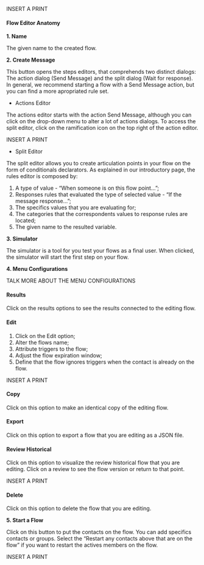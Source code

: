 INSERT A PRINT

#### Flow Editor Anatomy ####

**1. Name**

The given name to the created flow.

**2. Create Message**

This button opens the steps editors, that comprehends two distinct dialogs: The action dialog (Send Message) and the split dialog (Wait for response). In general, we recommend starting a flow with a Send Message action, but you can find a more apropriated rule set.

- Actions Editor

The actions editor starts with the action Send Message, although you can click on the drop-down menu to alter a lot of actions dialogs. To access the split editor, click on the ramification icon on the top right of the action editor.

INSERT A PRINT

- Split Editor

 The split editor allows you to create articulation points in your flow on the form of conditionals declarators. As explained in our introductory page, the rules editor is composed by:
 1. A type of value -  “When someone is on this flow point…”;
 2. Responses rules that evaluated the type of selected value - “If the message response…”;
 3. The specifics values that you are evaluating for;
 4. The categories that the correspondents values to response rules are located;
 5. The given name to the resulted variable.

**3. Simulator**

The simulator is a tool for you test your flows as a final user. When clicked, the simulator will start the first step on your flow.

**4. Menu Configurations**

TALK MORE ABOUT THE MENU CONFIGURATIONS

#### Results ####

Click on the results options to see the results connected to the editing flow.

#### Edit ####

 1. Click on the  Edit option;
 2. Alter the flows name;
 3. Attribute triggers to the flow;
 4. Adjust the flow expiration window;
 5. Define that the flow ignores triggers when the contact is already on the flow.

INSERT A PRINT
 
#### Copy ####

Click on this option to make an identical copy of the editing flow.

#### Export ####

Click on this option to export a flow that you are editing as a JSON file.

#### Review Historical ####

Click on this option to visualize the review historical flow that you are editing. Click on a review to see the flow version or return to that point.

INSERT A PRINT

#### Delete ####
Click on this option to delete the flow that you are editing.

**5. Start a Flow**

Click on this button to put the contacts on the flow. You can add specifics contacts or groups. Select the “Restart any contacts above that are on the flow” if you want to restart the actives members on the flow.

 INSERT A PRINT
